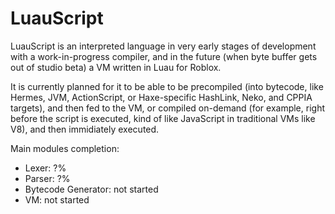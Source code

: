 # LuauScript

LuauScript is an interpreted language in very early stages of development with a work-in-progress compiler, and in the future (when byte buffer gets out of studio beta) a VM written in Luau for Roblox.

It is currently planned for it to be able to be precompiled (into bytecode, like Hermes, JVM, ActionScript, or Haxe-specific HashLink, Neko, and CPPIA targets), and then fed to the VM, or compiled on-demand (for example, right before the script is executed, kind of like JavaScript in traditional VMs like V8), and then immidiately executed.


Main modules completion:

- Lexer: ?%
- Parser: ?%
- Bytecode Generator: not started
- VM: not started
